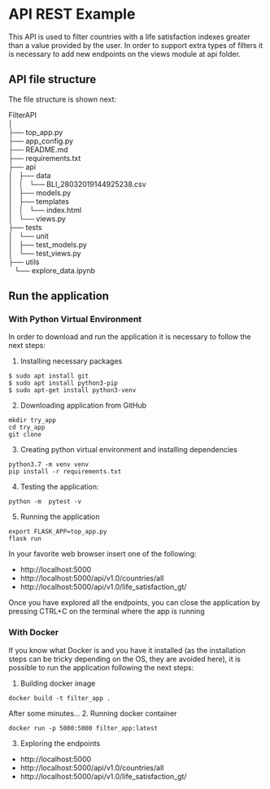 # API REST Example

This API is used to filter countries with a life satisfaction indexes greater than a value provided by the user. In order to support extra types of filters it is necessary to add new endpoints on the views module at api folder.

## API file structure
The file structure is shown next:

FilterAPI  
│  
├── top_app.py  
├── app_config.py  
├── README.md  
├── requirements.txt  
├── api  
│   ├── data  
│   │   └── BLI_28032019144925238.csv  
│   ├── models.py  
│   ├── templates  
│   │   └── index.html  
│   └── views.py  
├── tests  
│   └── unit  
│       ├── test_models.py  
│       └── test_views.py  
├── utils  
    └── explore_data.ipynb  


## Run the application
### With Python Virtual Environment 
In order to download and run the application it is necessary to follow the next steps:

1. Installing necessary packages
```
$ sudo apt install git
$ sudo apt install python3-pip
$ sudo apt-get install python3-venv
```

2. Downloading application from GitHub
```
mkdir try_app
cd try_app
git clone 
```

3. Creating python virtual environment and installing dependencies
```
python3.7 -m venv venv
pip install -r requirements.txt
```

4. Testing the application:
```
python -m  pytest -v
```

5. Running the application
```
export FLASK_APP=top_app.py
flask run
```
In your favorite web browser insert one of the following:
  * http://localhost:5000 
  * http://localhost:5000/api/v1.0/countries/all
  * http://localhost:5000/api/v1.0/life_satisfaction_gt/<index>

Once you have explored all the endpoints, you can close the application by pressing CTRL+C on the terminal where the app is running

### With Docker
If you know what Docker is and you have it installed (as the installation steps can be tricky depending on the OS, they are avoided here), it is possible to run the application following the next steps:
1. Building docker image
```
docker build -t filter_app .
```
After some minutes...
2. Running docker container
```
docker run -p 5000:5000 filter_app:latest
```
3. Exploring the endpoints
  * http://localhost:5000 
  * http://localhost:5000/api/v1.0/countries/all
  * http://localhost:5000/api/v1.0/life_satisfaction_gt/<index>

